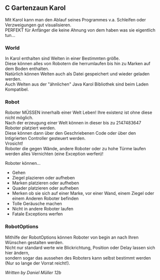 ## C Gartenzaun Karol

Mit Karol kann man den Ablauf seines Programmes v.a. Schleifen oder Verzweigungen gut visualisieren.
<br>
PERFEKT für Anfänger die keine Ahnung von dem haben was sie eigentlich tun...

### World
In Karol enthalten sind Welten in einer Bestimmten größe.
<br>
Diese können alles von Robotern die herrumlaufen bis hin zu Marken auf dem Boden enthalten.
<br>
Natürlich können Welten auch als Datei gespeichert und wieder geladen werden. 
<br>
Auch Welten aus der "ähnlichen" Java Karol Bibliothek sind beim Laden Kompatibel.

### Robot
Roboter MÜSSEN innerhalb einer Welt Leben! Ihre existenz ist ohne diese nicht möglich.
<br>
Nach der erzeugung einer Welt können in dieser bis zu 2147483647 Roboter platziert werden.
<br>
Diese können dann über den Geschriebenen Code oder über den Intigrierten Controller gesteuert werden.
<br>
Vrosicht! 
<br>
Roboter die gegen Wände, andere Roboter oder zu hohe Türme laufen werden alles Vernichten (eine Exception werfen)!

Roboter können...
- Gehen
- Ziegel plazieren oder aufheben
- Marken platzieren oder aufheben
- Quader platzieren oder aufheben
- Merken ob sie sich auf einer Marke, vor einer Wand, einem Ziegel oder einem Anderen Roboter befinden
- Tolle Geräusche machen
- Nicht in andere Roboter laufen
- Fatale Exceptions werfen

### RobotOptions
Mithilfe der RobotOptions können Roboter von begin an nach Ihren Wünschen gestalten werden.
<br>
Nicht nur standard werte wie Blickrichtung, Position oder Delay lassen sich hier ändern,
<br>
sondern sogar das aussehen des Roboters kann selbst bestimmt werden (Nur so lange der Vorrat reicht!).



_Written by Daniel Müller 12b_





